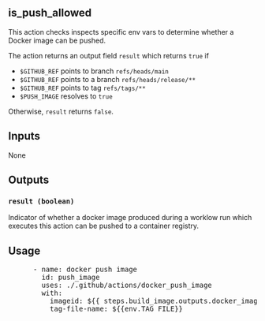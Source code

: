 ## is_push_allowed

This action checks inspects specific env vars to determine whether a Docker image can be pushed.

The action returns an output field `result` which returns `true` if
- `$GITHUB_REF` points to branch `refs/heads/main`
- `$GITHUB_REF` points to a branch `refs/heads/release/**`
- `$GITHUB_REF` points to tag `refs/tags/**`
- `$PUSH_IMAGE` resolves to `true`

Otherwise, `result` returns `false`.
## Inputs

None 

## Outputs

### `result (boolean)`

Indicator of whether a docker image produced during a worklow run which executes this action 
can be pushed to a container registry.

## Usage

<pre>
      - name: docker push image
        id: push_image
        uses: ./.github/actions/docker_push_image
        with:
          imageid: ${{ steps.build_image.outputs.docker_image }}
          tag-file-name: ${{env.TAG_FILE}}
</pre>